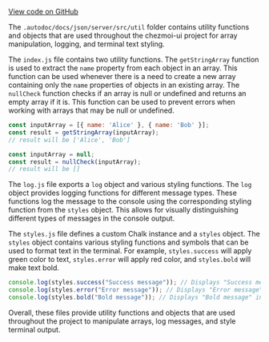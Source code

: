 [View code on GitHub](https://github.com/johan-weitner/chezmoi-ui.git/.autodoc/docs/json/server/src/util)

The `.autodoc/docs/json/server/src/util` folder contains utility functions and objects that are used throughout the chezmoi-ui project for array manipulation, logging, and terminal text styling.

The `index.js` file contains two utility functions. The `getStringArray` function is used to extract the `name` property from each object in an array. This function can be used whenever there is a need to create a new array containing only the `name` properties of objects in an existing array. The `nullCheck` function checks if an array is null or undefined and returns an empty array if it is. This function can be used to prevent errors when working with arrays that may be null or undefined.

```javascript
const inputArray = [{ name: 'Alice' }, { name: 'Bob' }];
const result = getStringArray(inputArray);
// result will be ['Alice', 'Bob']

const inputArray = null;
const result = nullCheck(inputArray);
// result will be []
```

The `log.js` file exports a `log` object and various styling functions. The `log` object provides logging functions for different message types. These functions log the message to the console using the corresponding styling function from the `styles` object. This allows for visually distinguishing different types of messages in the console output.

The `styles.js` file defines a custom Chalk instance and a `styles` object. The `styles` object contains various styling functions and symbols that can be used to format text in the terminal. For example, `styles.success` will apply green color to text, `styles.error` will apply red color, and `styles.bold` will make text bold.

```javascript
console.log(styles.success("Success message")); // Displays "Success message" in green
console.log(styles.error("Error message")); // Displays "Error message" in red
console.log(styles.bold("Bold message")); // Displays "Bold message" in bold
```

Overall, these files provide utility functions and objects that are used throughout the project to manipulate arrays, log messages, and style terminal output.
